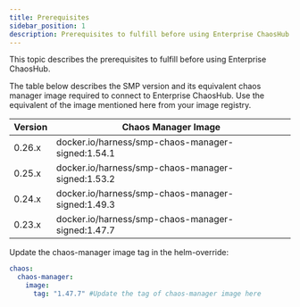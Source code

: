 ```yaml
---
title: Prerequisites
sidebar_position: 1
description: Prerequisites to fulfill before using Enterprise ChaosHub.
---
```


This topic describes the prerequisites to fulfill before using Enterprise ChaosHub.

The table below describes the SMP version and its equivalent chaos manager image required to connect to Enterprise ChaosHub.
Use the equivalent of the image mentioned here from your image registry. 

<table>
    <thead>
        <tr>
            <th>Version</th>
            <th>Chaos Manager Image</th>
        </tr>
    </thead>
    <tbody>
        <tr>
            <td>0.26.x</td>
            <td>docker.io/harness/smp-chaos-manager-signed:1.54.1</td>
        </tr>
        <tr>
            <td>0.25.x</td>
            <td>docker.io/harness/smp-chaos-manager-signed:1.53.2</td>
        </tr>
        <tr>
            <td>0.24.x</td>
            <td>docker.io/harness/smp-chaos-manager-signed:1.49.3</td>
        </tr>
        <tr>
            <td>0.23.x</td>
            <td>docker.io/harness/smp-chaos-manager-signed:1.47.7</td>
        </tr>
    </tbody>
</table>



Update the chaos-manager image tag in the helm-override:

```yaml
chaos:
  chaos-manager:
    image:
      tag: "1.47.7" #Update the tag of chaos-manager image here
```